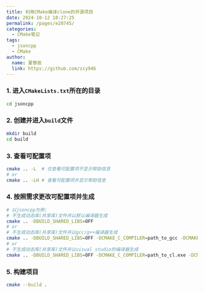 ```yaml
---
title: 利用CMake编译clone的开源项目
date: 2024-10-12 18:27:25
permalink: /pages/e20745/
categories:
  - CMake笔记
tags:
  - jsoncpp
  - CMake
author: 
  name: 夏黎辰
  link: https://github.com/zcy946
---
```


### 1. 进入`CMakeLists.txt`所在的目录

```bash
cd jsoncpp
```

### 2. 创建并进入`build`文件

```bash
mkdir build
cd build
```

### 3. 查看可配置项

```bash
cmake .. -L  # 仅查看可配置项不显示帮助信息
# or
cmake .. -LH # 查看可配置项并显示帮助信息
```

### 4. 按照需求更改可配置项并生成

```bash
# 以jsoncpp为例:
# 不生成动态库(共享库)文件并以默认编译器生成
cmake .. -DBUILD_SHARED_LIBS=OFF
# or
# 不生成动态库(共享库)文件并以gcc/g++编译器生成
cmake .. -DBUILD_SHARED_LIBS=OFF -DCMAKE_C_COMPILER=path_to_gcc -DCMAKE_CXX_COMPILER=path_to_g++ 
# or
# 不生成动态库(共享库)文件并以visual studio的编译器生成
cmake .. -DBUILD_SHARED_LIBS=OFF -DCMAKE_C_COMPILER=path_to_cl.exe -DCMAKE_CXX_COMPILER=path_to_cl.exe
```

### 5. 构建项目

```bash
cmake --build .
```

